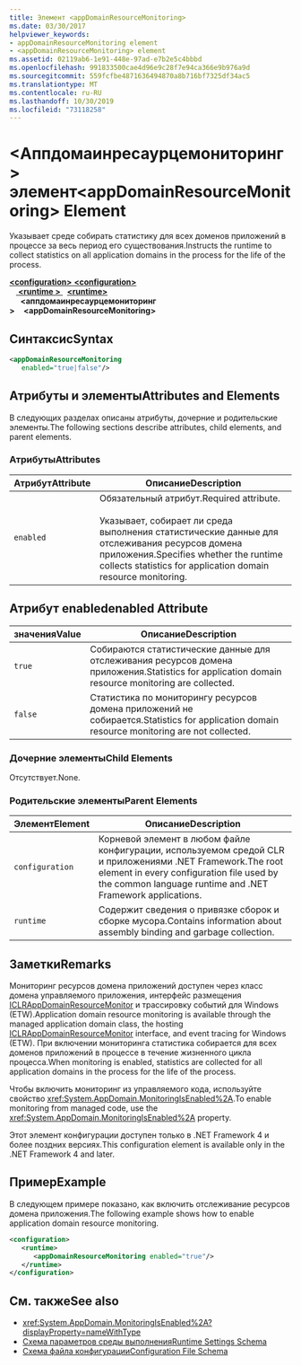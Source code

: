 ```yaml
---
title: Элемент <appDomainResourceMonitoring>
ms.date: 03/30/2017
helpviewer_keywords:
- appDomainResourceMonitoring element
- <appDomainResourceMonitoring> element
ms.assetid: 02119ab6-1e91-448e-97ad-e7b2e5c4bbbd
ms.openlocfilehash: 991833500cae4d96e9c28f7e94ca366e9b976a9d
ms.sourcegitcommit: 559fcfbe4871636494870a8b716bf7325df34ac5
ms.translationtype: MT
ms.contentlocale: ru-RU
ms.lasthandoff: 10/30/2019
ms.locfileid: "73118258"
---
```

# <a name="appdomainresourcemonitoring-element"></a><span data-ttu-id="84172-102">\<Аппдомаинресаурцемониторинг > элемент</span><span class="sxs-lookup"><span data-stu-id="84172-102">\<appDomainResourceMonitoring> Element</span></span>
<span data-ttu-id="84172-103">Указывает среде собирать статистику для всех доменов приложений в процессе за весь период его существования.</span><span class="sxs-lookup"><span data-stu-id="84172-103">Instructs the runtime to collect statistics on all application domains in the process for the life of the process.</span></span>  
  
<span data-ttu-id="84172-104">[ **\<configuration>** ](../configuration-element.md)</span><span class="sxs-lookup"><span data-stu-id="84172-104">[**\<configuration>**](../configuration-element.md)</span></span>\
<span data-ttu-id="84172-105">&nbsp; &nbsp;[ **\<runtime >** ](runtime-element.md) </span><span class="sxs-lookup"><span data-stu-id="84172-105">&nbsp;&nbsp;[**\<runtime>**](runtime-element.md)</span></span>\
<span data-ttu-id="84172-106">&nbsp;&nbsp;&nbsp;&nbsp; **\<аппдомаинресаурцемониторинг >**</span><span class="sxs-lookup"><span data-stu-id="84172-106">&nbsp;&nbsp;&nbsp;&nbsp;**\<appDomainResourceMonitoring>**</span></span>  
  
## <a name="syntax"></a><span data-ttu-id="84172-107">Синтаксис</span><span class="sxs-lookup"><span data-stu-id="84172-107">Syntax</span></span>  
  
```xml  
<appDomainResourceMonitoring    
   enabled="true|false"/>  
```  
  
## <a name="attributes-and-elements"></a><span data-ttu-id="84172-108">Атрибуты и элементы</span><span class="sxs-lookup"><span data-stu-id="84172-108">Attributes and Elements</span></span>  
 <span data-ttu-id="84172-109">В следующих разделах описаны атрибуты, дочерние и родительские элементы.</span><span class="sxs-lookup"><span data-stu-id="84172-109">The following sections describe attributes, child elements, and parent elements.</span></span>  
  
### <a name="attributes"></a><span data-ttu-id="84172-110">Атрибуты</span><span class="sxs-lookup"><span data-stu-id="84172-110">Attributes</span></span>  
  
|<span data-ttu-id="84172-111">Атрибут</span><span class="sxs-lookup"><span data-stu-id="84172-111">Attribute</span></span>|<span data-ttu-id="84172-112">Описание</span><span class="sxs-lookup"><span data-stu-id="84172-112">Description</span></span>|  
|---------------|-----------------|  
|`enabled`|<span data-ttu-id="84172-113">Обязательный атрибут.</span><span class="sxs-lookup"><span data-stu-id="84172-113">Required attribute.</span></span><br /><br /> <span data-ttu-id="84172-114">Указывает, собирает ли среда выполнения статистические данные для отслеживания ресурсов домена приложения.</span><span class="sxs-lookup"><span data-stu-id="84172-114">Specifies whether the runtime collects statistics for application domain resource monitoring.</span></span>|  
  
## <a name="enabled-attribute"></a><span data-ttu-id="84172-115">Атрибут enabled</span><span class="sxs-lookup"><span data-stu-id="84172-115">enabled Attribute</span></span>  
  
|<span data-ttu-id="84172-116">значения</span><span class="sxs-lookup"><span data-stu-id="84172-116">Value</span></span>|<span data-ttu-id="84172-117">Описание</span><span class="sxs-lookup"><span data-stu-id="84172-117">Description</span></span>|  
|-----------|-----------------|  
|`true`|<span data-ttu-id="84172-118">Собираются статистические данные для отслеживания ресурсов домена приложения.</span><span class="sxs-lookup"><span data-stu-id="84172-118">Statistics for application domain resource monitoring are collected.</span></span>|  
|`false`|<span data-ttu-id="84172-119">Статистика по мониторингу ресурсов домена приложений не собирается.</span><span class="sxs-lookup"><span data-stu-id="84172-119">Statistics for application domain resource monitoring are not collected.</span></span>|  
  
### <a name="child-elements"></a><span data-ttu-id="84172-120">Дочерние элементы</span><span class="sxs-lookup"><span data-stu-id="84172-120">Child Elements</span></span>  
 <span data-ttu-id="84172-121">Отсутствует.</span><span class="sxs-lookup"><span data-stu-id="84172-121">None.</span></span>  
  
### <a name="parent-elements"></a><span data-ttu-id="84172-122">Родительские элементы</span><span class="sxs-lookup"><span data-stu-id="84172-122">Parent Elements</span></span>  
  
|<span data-ttu-id="84172-123">Элемент</span><span class="sxs-lookup"><span data-stu-id="84172-123">Element</span></span>|<span data-ttu-id="84172-124">Описание</span><span class="sxs-lookup"><span data-stu-id="84172-124">Description</span></span>|  
|-------------|-----------------|  
|`configuration`|<span data-ttu-id="84172-125">Корневой элемент в любом файле конфигурации, используемом средой CLR и приложениями .NET Framework.</span><span class="sxs-lookup"><span data-stu-id="84172-125">The root element in every configuration file used by the common language runtime and .NET Framework applications.</span></span>|  
|`runtime`|<span data-ttu-id="84172-126">Содержит сведения о привязке сборок и сборке мусора.</span><span class="sxs-lookup"><span data-stu-id="84172-126">Contains information about assembly binding and garbage collection.</span></span>|  
  
## <a name="remarks"></a><span data-ttu-id="84172-127">Заметки</span><span class="sxs-lookup"><span data-stu-id="84172-127">Remarks</span></span>  
 <span data-ttu-id="84172-128">Мониторинг ресурсов домена приложений доступен через класс домена управляемого приложения, интерфейс размещения [ICLRAppDomainResourceMonitor](../../../unmanaged-api/hosting/iclrappdomainresourcemonitor-interface.md) и трассировку событий для Windows (ETW).</span><span class="sxs-lookup"><span data-stu-id="84172-128">Application domain resource monitoring is available through the managed application domain class, the hosting [ICLRAppDomainResourceMonitor](../../../unmanaged-api/hosting/iclrappdomainresourcemonitor-interface.md) interface, and event tracing for Windows (ETW).</span></span> <span data-ttu-id="84172-129">При включении мониторинга статистика собирается для всех доменов приложений в процессе в течение жизненного цикла процесса.</span><span class="sxs-lookup"><span data-stu-id="84172-129">When monitoring is enabled, statistics are collected for all application domains in the process for the life of the process.</span></span>  
  
 <span data-ttu-id="84172-130">Чтобы включить мониторинг из управляемого кода, используйте свойство <xref:System.AppDomain.MonitoringIsEnabled%2A>.</span><span class="sxs-lookup"><span data-stu-id="84172-130">To enable monitoring from managed code, use the <xref:System.AppDomain.MonitoringIsEnabled%2A> property.</span></span>  
  
 <span data-ttu-id="84172-131">Этот элемент конфигурации доступен только в .NET Framework 4 и более поздних версиях.</span><span class="sxs-lookup"><span data-stu-id="84172-131">This configuration element is available only in the .NET Framework 4 and later.</span></span>  
  
## <a name="example"></a><span data-ttu-id="84172-132">Пример</span><span class="sxs-lookup"><span data-stu-id="84172-132">Example</span></span>  
 <span data-ttu-id="84172-133">В следующем примере показано, как включить отслеживание ресурсов домена приложения.</span><span class="sxs-lookup"><span data-stu-id="84172-133">The following example shows how to enable application domain resource monitoring.</span></span>  
  
```xml  
<configuration>  
   <runtime>  
      <appDomainResourceMonitoring enabled="true"/>  
   </runtime>  
</configuration>  
```  
  
## <a name="see-also"></a><span data-ttu-id="84172-134">См. также</span><span class="sxs-lookup"><span data-stu-id="84172-134">See also</span></span>

- <xref:System.AppDomain.MonitoringIsEnabled%2A?displayProperty=nameWithType>
- [<span data-ttu-id="84172-135">Схема параметров среды выполнения</span><span class="sxs-lookup"><span data-stu-id="84172-135">Runtime Settings Schema</span></span>](index.md)
- [<span data-ttu-id="84172-136">Схема файла конфигурации</span><span class="sxs-lookup"><span data-stu-id="84172-136">Configuration File Schema</span></span>](../index.md)
